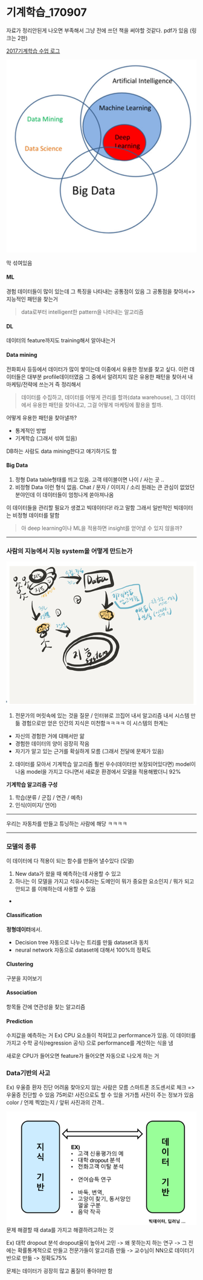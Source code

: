 # 기계학습_170907
자료가 정리안된게 나오면 부족해서 그냥
전에 쓰던 책을 써야할 것같다. pdf가 있음  (링크는 2판) 

[2017기계학습 수업 로그](https://docs.google.com/document/d/14eVBtvW7ts-DfVxldL7_cuyODxLJTx0bhpFd6Ib7azA/mobilebasic)


![](MachineLearning_170907/img.png)

막 섞여있음
#### ML
경험 데이터들이 많이 있는데 그 특징을 나타내는 공통점이 있음
그 공통점을 찾아서=>  지능적인 패턴을 찾는거 
> data로부터 intelligent한 pattern을 나타내는 알고리즘  
#### DL
데이터의 feature까지도 training해서 알아내는거
#### Data mining
전화회사 등등에서 데이터가 많이 쌓이는데 이중에서 유용한 정보를 찾고 싶다.
이런 데이터들은 대부분  profile데이터였음
그 중에서 알려지지 않은 유용한 패턴을 찾아서 내 마케팅/전략에 쓰는거 
즉 정리해서 
> 데이터를 수집하고, 데이터를 어떻게 관리를 할까(data warehouse), 그 데이터에서 유용한 패턴을 찾아내고, 그걸 어떻게 마케팅에 활용을 할까.  

어떻게 유용한 패턴을 찾아낼까?
* 통계적인 방법
* 기계학습 (그래서 섞여 있음)

DB하는 사람도 data mining한다고 얘기하기도 함

#### Big Data
1. 정형 Data
table형태를 띄고 있음. 고객 테이블이면 나이 / 사는 곳 ..
2. 비정형 Data
이런 형식 없음. Chat / 문자 /  이미지 / 소리
원래는 큰 관심이 없었던 분야인데 이 데이터들이 엄청나게 쏟아져나옴

이 데이터들을 관리할 필요가 생겼고 빅데이터다! 라고 말함
그래서 일반적인 빅데이터는 비정형 데이터를 말함

> 아 deep learning이나 ML을 적용하면 insight를 얻어낼 수 있지 않을까?  



- - - -

### 사람의 지능에서 지능 system을 어떻게 만드는가 
![](MachineLearning_170907/img2.png)

1) 전문가의 머릿속에 있는 것을 질문 / 인터뷰로 끄집어 내서 알고리즘 내서 시스템 만듦
경험으로만 얻은 인간의 지식은 미천함ㅋㅋㅋㅋ
이 시스템의 한계는 
* 자신의 경험한 거에 대해서만 앎
* 경험한 데이터의 양이 굉장히 작음
* 자기가 알고 있는 근거를 확실하게 모름 (그래서 전달에 문제가 있음)

2) 데이터를 모아서 기계학습 알고리즘 
훨씬 우수(데이터만 보장되어있다면)
model이 나옴
model을 가지고 다니면서 새로운 환경에서 모델을 적용해봤더니 92% 

**기계학습 알고리즘 구성**
1. 학습(분류 / 군집 / 연관 / 예측)
2. 인식(이미지/ 언어)


- - - -

우리는 자동차를 만들고 튜닝하는 사람에 해당 ㅋㅋㅋㅋ

- - - -

### 모델의 종류 

이 데이터에 다 적용이 되는 함수를 만들어 낼수있다 (모델)
1. New data가 왔을 때 예측하는데 사용할 수 있고 
2. 하나는 이 모델을 가지고 석유시추라는 도메인이 뭐가 중요한 요소인지 / 뭐가 되고 안되고 를 이해하는데 사용할 수 있음

-
#### Classification
**정형데이터**에서.
* Decision tree
자동으로 나누는 트리를 만듦
dataset과 동치 
* neural network
자동으로 dataset에 대해서 100%의 정확도 

#### Clustering
구분을 지어보기 

#### Association
항목들 간에 연관성을 찾는 알고리즘

#### Prediction
수치값을 예측하는 거 
Ex) CPU 요소들이 적혀있고 performance가 있음. 
이 데이터를 가지고 수학 공식(regression 공식) 으로 performance를 계산하는 식을 냄

새로운 CPU가 들어오면 feature가 들어오면 자동으로 나오게 하는 거 


### Data기반의 사고 
Ex) 우울증 환자 진단 어려움
찾아오지 않는 사람은 모름 
스마트폰 조도센서로 체크 => 우울증 진단할 수 있음  75퍼로!
사진으로도 할 수 있을 거가틈 사진이 주는 정보가 있음 color / 언제 찍었는지 / 앞뒤 사진과의 간격.. 

![](MachineLearning_170907/img3.png)
문제 해결할 때 data를 가지고 해결하려고하는 것 

Ex) 대학 dropout 분석
dropout율이 높아서 고민 -> 왜 못하는지 하는 연구 -> 그 전에는 확률통계적으로 만들고 전문가들이 알고리즘 만듦 -> 교수님이 NN으로 데이터기반으로 만듦 -> 정확도75% 

문제는 데이터가 굉장히 많고 품질이 좋아야만 함




